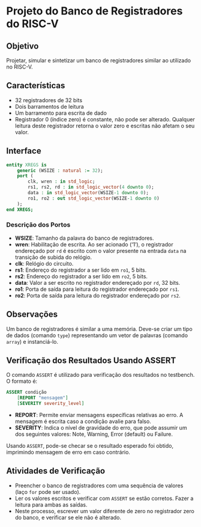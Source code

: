 # Projeto do Banco de Registradores do RISC-V

## Objetivo

Projetar, simular e sintetizar um banco de registradores similar ao utilizado no RISC-V.

## Características

- 32 registradores de 32 bits
- Dois barramentos de leitura
- Um barramento para escrita de dado
- Registrador 0 (índice zero) é constante, não pode ser alterado. Qualquer leitura deste registrador retorna o valor zero e escritas não afetam o seu valor.

## Interface

```vhdl
entity XREGS is
    generic (WSIZE : natural := 32);
    port (
        clk, wren : in std_logic;
        rs1, rs2, rd : in std_logic_vector(4 downto 0);
        data : in std_logic_vector(WSIZE-1 downto 0);
        ro1, ro2 : out std_logic_vector(WSIZE-1 downto 0)
    );
end XREGS;
```

### Descrição dos Portos

- **WSIZE**: Tamanho da palavra do banco de registradores.
- **wren**: Habilitação de escrita. Ao ser acionado (‘1’), o registrador endereçado por `rd` é escrito com o valor presente na entrada `data` na transição de subida do relógio.
- **clk**: Relógio do circuito.
- **rs1**: Endereço do registrador a ser lido em `ro1`, 5 bits.
- **rs2**: Endereço do registrador a ser lido em `ro2`, 5 bits.
- **data**: Valor a ser escrito no registrador endereçado por `rd`, 32 bits.
- **ro1**: Porta de saída para leitura do registrador endereçado por `rs1`.
- **ro2**: Porta de saída para leitura do registrador endereçado por `rs2`.

## Observações

Um banco de registradores é similar a uma memória. Deve-se criar um tipo de dados (comando `type`) representando um vetor de palavras (comando `array`) e instanciá-lo.

## Verificação dos Resultados Usando ASSERT

O comando `ASSERT` é utilizado para verificação dos resultados no testbench. O formato é:

```vhdl
ASSERT condição
    [REPORT "mensagem"]
    [SEVERITY severity_level]
```

- **REPORT**: Permite enviar mensagens específicas relativas ao erro. A mensagem é escrita caso a condição avalie para falso.
- **SEVERITY**: Indica o nível de gravidade do erro, que pode assumir um dos seguintes valores: Note, Warning, Error (default) ou Failure.

Usando `ASSERT`, pode-se checar se o resultado esperado foi obtido, imprimindo mensagem de erro em caso contrário.

## Atividades de Verificação

- Preencher o banco de registradores com uma sequência de valores (laço `for` pode ser usado).
- Ler os valores escritos e verificar com `ASSERT` se estão corretos. Fazer a leitura para ambas as saídas.
- Neste processo, escrever um valor diferente de zero no registrador zero do banco, e verificar se ele não é alterado.
